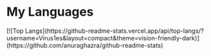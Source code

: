 <h1>My Languages</h1>
[![Top Langs](https://github-readme-stats.vercel.app/api/top-langs/?username=Virus1es&layout=compact&theme=vision-friendly-dark)](https://github.com/anuraghazra/github-readme-stats)
